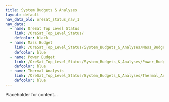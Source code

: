 ```yaml
---
title: System Budgets & Analyses
layout: default
nav_data_old: oresat_status_nav_1
nav_data:
  - name: OreSat Top Level Status
    link: /OreSat_Top_Level_Status/
    defcolor: black
  - name: Mass Budget
    link: /OreSat_Top_Level_Status/System_Budgets_&_Analyses/Mass_Budget/
    defcolor: blue
  - name: Power Budget
    link: /OreSat_Top_Level_Status/System_Budgets_&_Analyses/Power_Budget/
    defcolor: blue
  - name: Thermal Analysis
    link: /OreSat_Top_Level_Status/System_Budgets_&_Analyses/Thermal_Analysis/
    defcolor: blue
---
```



Placeholder for content...
